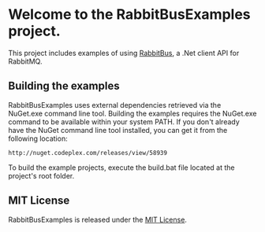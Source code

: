 # Welcome to the RabbitBusExamples project.

This project includes examples of using [RabbitBus](http://github.com/derekgreer/rabbitBus), a .Net client API for RabbitMQ.

## Building the examples

RabbitBusExamples uses external dependencies retrieved via the NuGet.exe command line tool. Building the examples
requires the NuGet.exe command to be available within your system PATH.  If you don't already have the NuGet command
line tool installed, you can get it from the following location:

	http://nuget.codeplex.com/releases/view/58939

To build the example projects, execute the build.bat file located at the project's root folder.

## MIT License

RabbitBusExamples is released under the [MIT License](https://github.com/derekgreer/rabbitBusExamples/blob/master/LICENSE.txt).
